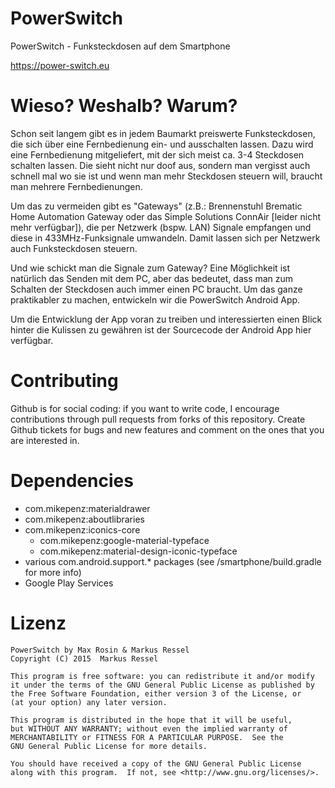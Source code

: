 # PowerSwitch
PowerSwitch - Funksteckdosen auf dem Smartphone

https://power-switch.eu

# Wieso? Weshalb? Warum?

Schon seit langem gibt es in jedem Baumarkt preiswerte Funksteckdosen, die sich über eine Fernbedienung ein- und ausschalten lassen. Dazu wird eine Fernbedienung mitgeliefert, mit der sich meist ca. 3-4 Steckdosen schalten lassen. Die sieht nicht nur doof aus, sondern man vergisst auch schnell mal wo sie ist und wenn man mehr Steckdosen steuern will, braucht man mehrere Fernbedienungen.

Um das zu vermeiden gibt es "Gateways" (z.B.: Brennenstuhl Brematic Home Automation Gateway oder das Simple Solutions ConnAir [leider nicht mehr verfügbar]), die per Netzwerk (bspw. LAN) Signale empfangen und diese in 433MHz-Funksignale umwandeln. Damit lassen sich per Netzwerk auch Funksteckdosen steuern.

Und wie schickt man die Signale zum Gateway? Eine Möglichkeit ist natürlich das Senden mit dem PC, aber das bedeutet, dass man zum Schalten der Steckdosen auch immer einen PC braucht. Um das ganze praktikabler zu machen, entwickeln wir die PowerSwitch Android App.


Um die Entwicklung der App voran zu treiben und interessierten einen Blick hinter die Kulissen zu gewähren ist der Sourcecode der Android App hier verfügbar.

# Contributing

Github is for social coding: if you want to write code, I encourage contributions through pull requests from forks of this repository. Create Github tickets for bugs and new features and comment on the ones that you are interested in.

# Dependencies
* com.mikepenz:materialdrawer
* com.mikepenz:aboutlibraries
* com.mikepenz:iconics-core
    * com.mikepenz:google-material-typeface
    * com.mikepenz:material-design-iconic-typeface
* various com.android.support.* packages (see /smartphone/build.gradle for more info)
* Google Play Services


# Lizenz
    PowerSwitch by Max Rosin & Markus Ressel
    Copyright (C) 2015  Markus Ressel

    This program is free software: you can redistribute it and/or modify
    it under the terms of the GNU General Public License as published by
    the Free Software Foundation, either version 3 of the License, or
    (at your option) any later version.

    This program is distributed in the hope that it will be useful,
    but WITHOUT ANY WARRANTY; without even the implied warranty of
    MERCHANTABILITY or FITNESS FOR A PARTICULAR PURPOSE.  See the
    GNU General Public License for more details.

    You should have received a copy of the GNU General Public License
    along with this program.  If not, see <http://www.gnu.org/licenses/>.

